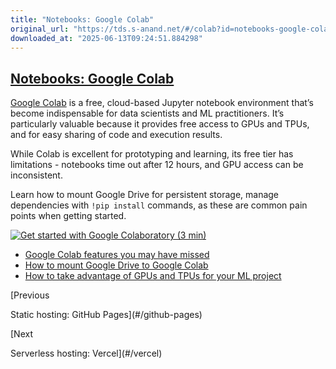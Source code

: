 ```yaml
---
title: "Notebooks: Google Colab"
original_url: "https://tds.s-anand.net/#/colab?id=notebooks-google-colab"
downloaded_at: "2025-06-13T09:24:51.884298"
---
```

[Notebooks: Google Colab](#/colab?id=notebooks-google-colab)
------------------------------------------------------------

[Google Colab](https://colab.research.google.com/) is a free, cloud-based Jupyter notebook environment that’s become indispensable for data scientists and ML practitioners. It’s particularly valuable because it provides free access to GPUs and TPUs, and for easy sharing of code and execution results.

While Colab is excellent for prototyping and learning, its free tier has limitations - notebooks time out after 12 hours, and GPU access can be inconsistent.

Learn how to mount Google Drive for persistent storage, manage dependencies with `!pip install` commands, as these are common pain points when getting started.

[![Get started with Google Colaboratory (3 min)](https://i.ytimg.com/vi_webp/inN8seMm7UI/sddefault.webp)](https://youtu.be/inN8seMm7UI)

* [Google Colab features you may have missed](https://youtu.be/rNgswRZ2C1Y)
* [How to mount Google Drive to Google Colab](https://youtu.be/8HvugBq5NKg)
* [How to take advantage of GPUs and TPUs for your ML project](https://youtu.be/tCYSce6l8gA)

[Previous

Static hosting: GitHub Pages](#/github-pages)

[Next

Serverless hosting: Vercel](#/vercel)